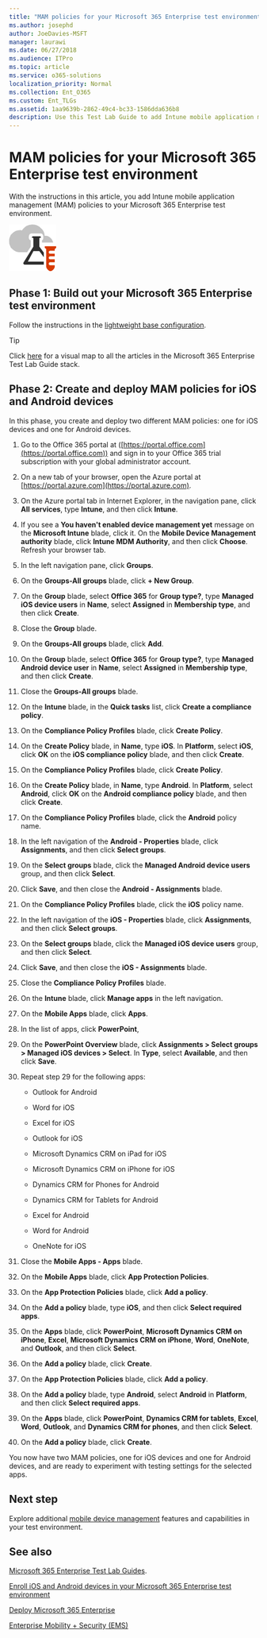 ```yaml
---
title: "MAM policies for your Microsoft 365 Enterprise test environment"
ms.author: josephd
author: JoeDavies-MSFT
manager: laurawi
ms.date: 06/27/2018
ms.audience: ITPro
ms.topic: article
ms.service: o365-solutions
localization_priority: Normal
ms.collection: Ent_O365
ms.custom: Ent_TLGs
ms.assetid: 1aa9639b-2862-49c4-bc33-1586dda636b8
description: Use this Test Lab Guide to add Intune mobile application management (MAM) policies to your Microsoft 365 Enterprise test environment.
---
```


# MAM policies for your Microsoft 365 Enterprise test environment

With the instructions in this article, you add Intune mobile application management (MAM) policies to your Microsoft 365 Enterprise test environment.

![Test Lab Guides for the Microsoft cloud](media/m365-enterprise-test-lab-guides/cloud-tlg-icon.png)
  
## Phase 1: Build out your Microsoft 365 Enterprise test environment

Follow the instructions in the [lightweight base configuration](lightweight-base-configuration-microsoft-365-enterprise.md).
  
> [!TIP]
> Click [here](https://aka.ms/m365etlgstack) for a visual map to all the articles in the Microsoft 365 Enterprise Test Lab Guide stack.

## Phase 2: Create and deploy MAM policies for iOS and Android devices

In this phase, you create and deploy two different MAM policies: one for iOS devices and one for Android devices.
  
1. Go to the Office 365 portal at ([https://portal.office.com](https://portal.office.com)) and sign in to your Office 365 trial subscription with your global administrator account.
    
2. On a new tab of your browser, open the Azure portal at [https://portal.azure.com](https://portal.azure.com).

3. On the Azure portal tab in Internet Explorer, in the navigation pane, click **All services**, type **Intune**, and then click **Intune**.
    
4. If you see a **You haven't enabled device management yet** message on the **Microsoft Intune** blade, click it. On the **Mobile Device Management authority** blade, click **Intune MDM Authority**, and then click **Choose**. Refresh your browser tab.
    
5. In the left navigation pane, click **Groups**.
    
6. On the **Groups-All groups** blade, click **+ New Group**.
    
7. On the **Group** blade, select **Office 365** for **Group type?**, type **Managed iOS device users** in **Name**, select **Assigned** in **Membership type**,  and then click **Create**. 
    
8. Close the **Group** blade.
    
9. On the **Groups-All groups** blade, click **Add**.
    
10. On the **Group** blade, select **Office 365** for **Group type?**, type **Managed Android device user** in **Name**, select **Assigned** in **Membership type**,  and then click **Create**.
    
11. Close the **Groups-All groups** blade.
    
12. On the **Intune** blade, in the **Quick tasks** list, click **Create a compliance policy**.
    
13. On the **Compliance Policy Profiles** blade, click **Create Policy**.
    
14. On the **Create Policy** blade, in **Name**, type **iOS**. In **Platform**, select **iOS**, click **OK** on the **iOS compliance policy** blade, and then click **Create**.
    
15. On the **Compliance Policy Profiles** blade, click **Create Policy**.
    
16. On the **Create Policy** blade, in **Name**, type **Android**. In **Platform**, select **Android**, click **OK** on the **Android compliance policy** blade, and then click **Create**.
    
17. On the **Compliance Policy Profiles** blade, click the **Android** policy name.
    
18. In the left navigation of the **Android - Properties** blade, click **Assignments**, and then click **Select groups**.
    
19. On the **Select groups** blade, click the **Managed Android device users** group, and then click **Select**.
    
20. Click **Save**, and then close the **Android - Assignments** blade.
    
21. On the **Compliance Policy Profiles** blade, click the **iOS** policy name.
    
22. In the left navigation of the **iOS - Properties** blade, click **Assignments**, and then click **Select groups**.
    
23. On the **Select groups** blade, click the **Managed iOS device users** group, and then click **Select**.
    
24. Click **Save**, and then close the **iOS - Assignments** blade.
    
25. Close the **Compliance Policy Profiles** blade.
    
26. On the **Intune** blade, click **Manage apps** in the left navigation.
    
27. On the **Mobile Apps** blade, click **Apps**.
    
28. In the list of apps, click **PowerPoint**, 
    
29. On the **PowerPoint Overview** blade, click **Assignments > Select groups > Managed iOS devices > Select**. In **Type**, select **Available**, and then click **Save**.
    
30. Repeat step 29 for the following apps:
    
    - Outlook for Android
    
    - Word for iOS
    
    - Excel for iOS
    
    - Outlook for iOS
    
    - Microsoft Dynamics CRM on iPad for iOS
    
    - Microsoft Dynamics CRM on iPhone for iOS
    
    - Dynamics CRM for Phones for Android
    
    - Dynamics CRM for Tablets for Android
    
    - Excel for Android
    
    - Word for Android
    
    - OneNote for iOS
    
31. Close the **Mobile Apps - Apps** blade.
    
32. On the **Mobile Apps** blade, click **App Protection Policies**.
    
33. On the **App Protection Policies** blade, click **Add a policy**.
    
34. On the **Add a policy** blade, type **iOS**, and then click **Select required apps**.
    
35. On the **Apps** blade, click **PowerPoint**, **Microsoft Dynamics CRM on iPhone**, **Excel**, **Microsoft Dynamics CRM on iPhone**, **Word**, **OneNote**, and **Outlook**, and then click **Select**.
    
36. On the **Add a policy** blade, click **Create**.
    
37. On the **App Protection Policies** blade, click **Add a policy**.
    
38. On the **Add a policy** blade, type **Android**, select **Android** in **Platform**, and then click **Select required apps**.
    
39. On the **Apps** blade, click **PowerPoint**, **Dynamics CRM for tablets**, **Excel**, **Word**, **Outlook**, and **Dynamics CRM for phones**, and then click **Select**.
    
40. On the **Add a policy** blade, click **Create**.
    
You now have two MAM policies, one for iOS devices and one for Android devices, and are ready to experiment with testing settings for the selected apps. 
  
## Next step

Explore additional [mobile device management](m365-enterprise-test-lab-guides.md#mobile-device-management) features and capabilities in your test environment.

## See also

[Microsoft 365 Enterprise Test Lab Guides](m365-enterprise-test-lab-guides.md).
  
[Enroll iOS and Android devices in your Microsoft 365 Enterprise test environment](enroll-ios-and-android-devices-in-your-microsoft-enterprise-365-dev-test-environ.md)
  
[Deploy Microsoft 365 Enterprise](deploy-microsoft-365-enterprise.md)

[Enterprise Mobility + Security (EMS)](https://www.microsoft.com/cloud-platform/enterprise-mobility-security)
